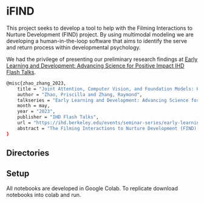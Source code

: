 # iFIND

This project seeks to develop a tool to help with the Filming Interactions to Nurture Development (FIND) project. By using multimodal modeling we are developing a human-in-the-loop software that aims to identify the serve and return process within developmental psychology.

We had the privilege of presenting our preliminary research findings at [Early Learning and Development: Advancing Science for Positive Impact
IHD Flash Talks](https://ihd.berkeley.edu/events/seminar-series/early-learning-and-development-advancing-science-for-positive-impact).
```bash
@misc{zhao_zhang_2023,
    title = "Joint Attention, Computer Vision, and Foundation Models: How State-of-the-art AI approaches can analyze instances of early childhood development",
    author = "Zhao, Priscilla and Zhang, Raymond",
    talkseries = "Early Learning and Development: Advancing Science for Positive Impact",
    month = may,
    year = "2023",
    publisher = "IHD Flash Talks",
    url = "https://ihd.berkeley.edu/events/seminar-series/early-learning-and-development-advancing-science-for-positive-impact",
    abstract = "The Filming Interactions to Nurture Development (FIND) program uses video coaching to promote positive interactions between caregivers and children. One important interaction in early childhood development is joint attention where both caregiver and the child focus on a single object. In this work, we develop a pipeline that identifies instances of joint attention by using three different computer vision models, Constrative Language-Image Pre-training (CLIP), a 2D joint attention detector, and a monocular depth estimation model, to reconstruct the 3D coordinates of the caregiver, child, and object of focus. Using the 3D coordinates we are able to calculate the area of a 3D triangle that represents the space between the three entities. Our analysis shows that in instances of shared reading the area of the triangle is less than in other playing activities where joint attention is present. Our work is innovative in achieving two goals: first, we provide quantitative evidence to gain new insights into caregiver-child interactions; second, we explore the potential of a novel computational method to improve video coding programs, such as reducing the time and resources required for manual coding. Future work will include creating a labeled dataset for model evaluation and refining the model pipeline."
}
```
## Directories

## Setup
All notebooks are developed in Google Colab. To replicate download notebooks into colab and run.
